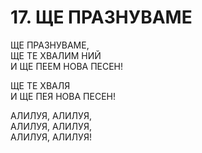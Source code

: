 # 17. ЩЕ ПРАЗНУВАМЕ  
  
ЩЕ ПРАЗНУВАМЕ,  
ЩЕ ТЕ ХВАЛИМ НИЙ  
И ЩЕ ПЕЕМ НОВА ПЕСЕН!  
  
  ЩЕ ТЕ ХВАЛЯ  
  И ЩЕ ПЕЯ НОВА ПЕСЕН!  
  
АЛИЛУЯ, АЛИЛУЯ,  
АЛИЛУЯ, АЛИЛУЯ,  
АЛИЛУЯ, АЛИЛУЯ!  
